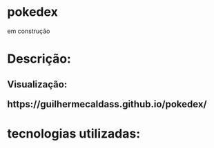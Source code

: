# pokedex
<p>em construção

<h1>Descrição:
<p>


<h2>Visualização:
<p> https://guilhermecaldass.github.io/pokedex/

<h1>tecnologias utilizadas:
